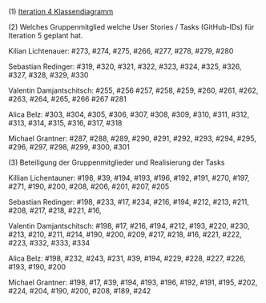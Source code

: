 (1) [Iteration 4 Klassendiagramm](https://user-images.githubusercontent.com/70104805/124257268-8026c300-db2c-11eb-8916-c524ddcc0672.png)





(2) Welches Gruppenmitglied welche User Stories / Tasks (GitHub-IDs) für Iteration 5 geplant hat.

Kilian Lichtenauer: #273, #274, #275, #266, #277, #278, #279, #280

Sebastian Redinger: #319, #320, #321, #322, #323, #324, #325, #326, #327, #328, #329, #330

Valentin Damjantschitsch: #255, #256 #257, #258, #259, #260, #261, #262, #263, #264, #265, #266 #267 #281

Alica Belz: #303, #304, #305, #306, #307, #308, #309, #310, #311, #312, #313, #314, #315, #316, #317, #318

Michael Grantner: #287, #288, #289, #290, #291, #292, #293, #294, #295, #296, #297, #298, #299, #300, #301        





(3) Beteiligung der Gruppenmitglieder und Realisierung der Tasks

Killian Lichentauner: #198, #39, #194, #193, #196, #192, #191, #270, #197, #271, #190, #200, #208, #206, #201, #207, #205

Sebastian Redinger: #198, #233, #17, #234, #216, #194, #212, #213, #211, #208, #217, #218, #221, #16,

Valentin Damjantschitsch: #198, #17, #216, #194, #212, #193, #220, #230, #213, #210, #211, #214, #190, #200, #209, #217, #218, #16, #221, #222, #223, #332, #333, #334

Alica Belz: #198, #232, #243, #231, #39, #194, #229, #228, #227, #226, #193, #190, #200

Michael Grantner: #198, #17, #39, #194, #193, #196, #192, #191, #195, #202, #224, #204, #190, #200, #208, #189, #242
